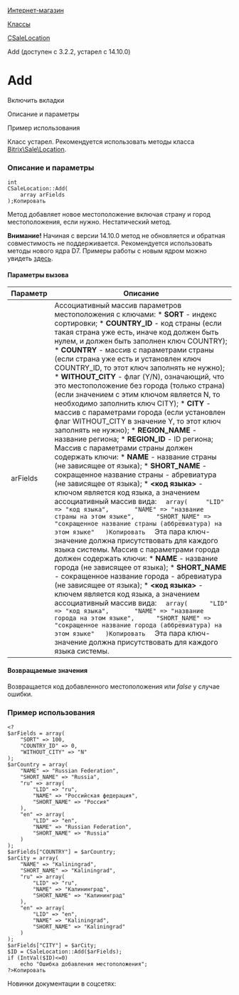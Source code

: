 [Интернет-магазин](/api_help/sale/index.php)

[Классы](/api_help/sale/classes/index.php)

[CSaleLocation](/api_help/sale/classes/csalelocation/index.php)

Add (доступен с 3.2.2, устарел с 14.10.0)

Add
===

Включить вкладки

Описание и параметры

Пример использования

Класс устарел. Рекомендуется использовать методы класса [Bitrix\Sale\Location](https://dev.1c-bitrix.ru/api_d7/bitrix/sale/classes/location/index.php).

### Описание и параметры

```
int
CSaleLocation::Add(
	array arFields
);Копировать
```

Метод добавляет новое местоположение включая страну и город местоположения, если нужно. Нестатический метод.

**Внимание!** Начиная с версии 14.10.0 метод не обновляется и обратная совместимость не поддерживается. Рекомендуется использовать методы нового ядра D7. Примеры работы с новым ядром можно увидеть [здесь](https://dev.1c-bitrix.ru/learning/course/index.php?COURSE_ID=43&LESSON_ID=3570).

#### Параметры вызова

| Параметр | Описание |
| --- | --- |
| arFields | Ассоциативный массив параметров местоположения с ключами:  * **SORT** - индекс сортировки; * **COUNTRY\_ID** - код страны (если такая страна уже есть, иначе код должен быть нулем, и должен быть заполнен ключ COUNTRY); * **COUNTRY** - массив с параметрами страны (если страна уже есть и установлен ключ COUNTRY\_ID, то этот ключ заполнять не нужно); * **WITHOUT\_CITY** - флаг (Y/N), означающий, что это местоположение без города (только страна) (если значением с этим ключом является N, то необходимо заполнить ключ CITY); * **CITY** - массив с параметрами города (если установлен флаг WITHOUT\_CITY в значение Y, то этот ключ заполнять не нужно); * **REGION\_NAME** - название региона; * **REGION\_ID** - ID региона;  Массив с параметрами страны должен содержать ключи:  * **NAME** - название страны (не зависящее от языка); * **SHORT\_NAME** - сокращенное название страны - абревиатура (не зависящее от языка); * **<код языка>** - ключом является код языка, а значением ассоциативный массив вида:    ```   array(   	"LID" => "код языка",   	"NAME" => "название страны на этом языке",   	"SHORT_NAME" => "сокращенное название страны (аббревиатура) на этом языке"   )Копировать   ```    Эта пара ключ-значение должна присутствовать для каждого языка системы.  Массив с параметрами города должен содержать ключи:  * **NAME** - название города (не зависящее от языка); * **SHORT\_NAME** - сокращенное название города - абревиатура (не зависящее от языка); * **<код языка>** - ключем является код языка, а значением ассоциативный массив вида:    ```   array(   	"LID" => "код языка",   	"NAME" => "название города на этом языке",   	"SHORT_NAME" => "сокращенное название города (аббревиатура) на этом языке"   )Копировать   ```    Эта пара ключ-значение должна присутствовать для каждого языка системы. |

#### Возвращаемые значения

Возвращается код добавленного местоположения или *false* у случае ошибки.

### Пример использования

```
<?
$arFields = array(
	"SORT" => 100,
	"COUNTRY_ID" => 0,
	"WITHOUT_CITY" => "N"
);
$arCountry = array(
	"NAME" => "Russian Federation",
	"SHORT_NAME" => "Russia",
	"ru" => array(
		"LID" => "ru",
		"NAME" => "Российская федерация",
		"SHORT_NAME" => "Россия"
	),
	"en" => array(
		"LID" => "en",
		"NAME" => "Russian Federation",
		"SHORT_NAME" => "Russia"
	)
);
$arFields["COUNTRY"] = $arCountry;
$arCity = array(
	"NAME" => "Kaliningrad",
	"SHORT_NAME" => "Kaliningrad",
	"ru" => array(
		"LID" => "ru",
		"NAME" => "Калининград",
		"SHORT_NAME" => "Калининград"
	),
	"en" => array(
		"LID" => "en",
		"NAME" => "Kaliningrad",
		"SHORT_NAME" => "Kaliningrad"
	)
);
$arFields["CITY"] = $arCity;
$ID = CSaleLocation::Add($arFields);
if (IntVal($ID)<=0)
	echo "Ошибка добавления местоположения";
?>Копировать
```

Новинки документации в соцсетях: